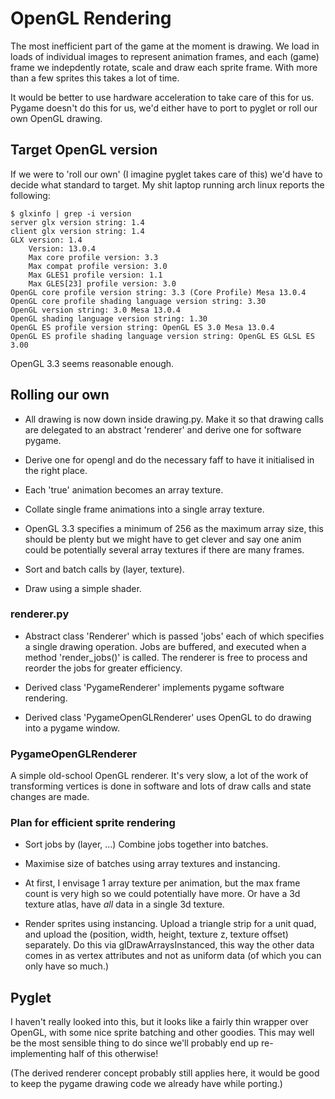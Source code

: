 OpenGL Rendering
================

The most inefficient part of the game at the moment is drawing.  We load in
loads of individual images to represent animation frames, and each (game) frame
we indepdently rotate, scale and draw each sprite frame. With more than a few
sprites this takes a lot of time.

It would be better to use hardware acceleration to take care of this for us.
Pygame doesn't do this for us, we'd either have to port to pyglet or roll our
own OpenGL drawing.

Target OpenGL version
---------------------

If we were to 'roll our own' (I imagine pyglet takes care of this) we'd have to
decide what standard to target. My shit laptop running arch linux reports the
following:

    $ glxinfo | grep -i version
    server glx version string: 1.4
    client glx version string: 1.4
    GLX version: 1.4
        Version: 13.0.4
        Max core profile version: 3.3
        Max compat profile version: 3.0
        Max GLES1 profile version: 1.1
        Max GLES[23] profile version: 3.0
    OpenGL core profile version string: 3.3 (Core Profile) Mesa 13.0.4
    OpenGL core profile shading language version string: 3.30
    OpenGL version string: 3.0 Mesa 13.0.4
    OpenGL shading language version string: 1.30
    OpenGL ES profile version string: OpenGL ES 3.0 Mesa 13.0.4
    OpenGL ES profile shading language version string: OpenGL ES GLSL ES 3.00

OpenGL 3.3 seems reasonable enough.

Rolling our own
---------------

* All drawing is now down inside drawing.py. Make it so that drawing calls are
  delegated to an abstract 'renderer' and derive one for software pygame.

* Derive one for opengl and do the necessary faff to have it initialised in the
  right place.

* Each 'true' animation becomes an array texture.

* Collate single frame animations into a single array texture.

* OpenGL 3.3 specifies a minimum of 256 as the maximum array size, this should
  be plenty but we might have to get clever and say one anim could be
  potentially several array textures if there are many frames.

* Sort and batch calls by (layer, texture).

* Draw using a simple shader.

### renderer.py

* Abstract class 'Renderer' which is passed 'jobs' each of which specifies
  a single drawing operation.  Jobs are buffered, and executed when a method
  'render_jobs()' is called.  The renderer is free to process and reorder the
  jobs for greater efficiency.

* Derived class 'PygameRenderer' implements pygame software rendering.

* Derived class 'PygameOpenGLRenderer' uses OpenGL to do drawing into a
  pygame window.

### PygameOpenGLRenderer

A simple old-school OpenGL renderer. It's very slow, a lot of the work of
transforming vertices is done in software and lots of draw calls and state
changes are made.

### Plan for efficient sprite rendering

* Sort jobs by (layer, ...) Combine jobs together into batches.

* Maximise size of batches using array textures and instancing.

* At first, I envisage 1 array texture per animation, but the max frame
  count is very high so we could potentially have more. Or have a 3d
  texture atlas, have *all* data in a single 3d texture.

* Render sprites using instancing. Upload a triangle strip for a
  unit quad, and upload the (position, width, height, texture z,
  texture offset) separately. Do this via glDrawArraysInstanced,
  this way the other data comes in as vertex attributes and not
  as uniform data (of which you can only have so much.)


Pyglet
------

I haven't really looked into this, but it looks like a fairly thin wrapper
over OpenGL, with some nice sprite batching and other goodies. This may well
be the most sensible thing to do since we'll probably end up re-implementing
half of this otherwise!

(The derived renderer concept probably still applies here, it would be good
to keep the pygame drawing code we already have while porting.)
